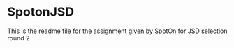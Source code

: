 SpotonJSD
=========
This is the readme file for the assignment given by SpotOn for JSD selection round 2
